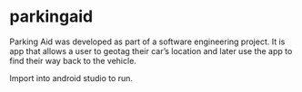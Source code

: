 # parkingaid
Parking Aid was developed as part of a software engineering project. It is app that allows a user to geotag their car’s location and later use the app to find their way back to the vehicle. 

Import into android studio to run.
